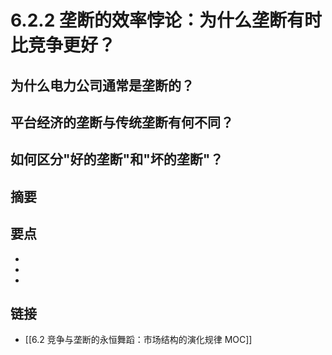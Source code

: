 # 6.2.2 垄断的效率悖论：为什么垄断有时比竞争更好？

## 为什么电力公司通常是垄断的？


## 平台经济的垄断与传统垄断有何不同？


## 如何区分"好的垄断"和"坏的垄断"？


## 摘要


## 要点

- 
- 
- 

## 链接

- [[6.2 竞争与垄断的永恒舞蹈：市场结构的演化规律 MOC]]
